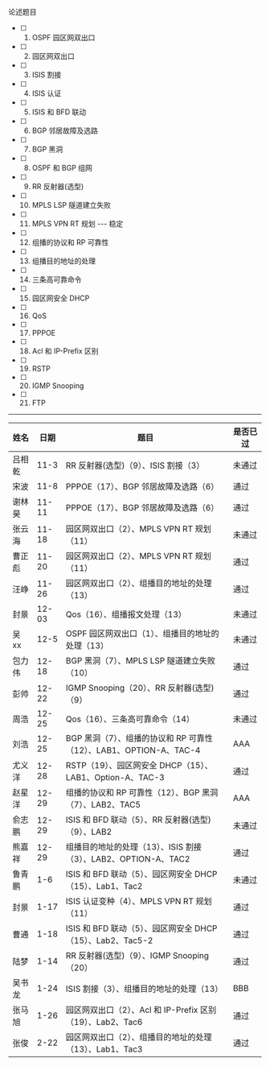 论述题目

- [ ] 1. OSPF 园区网双出口
- [ ] 2. 园区网双出口
- [ ] 3. ISIS 割接
- [ ] 4. ISIS 认证
- [ ] 5. ISIS 和 BFD 联动
- [ ]   6. BGP 邻居故障及选路
- [ ] 7. BGP 黑洞
- [ ]  8. OSPF 和 BGP 组网
- [ ]   9. RR 反射器(选型)
- [ ]  10. MPLS LSP 隧道建立失败
- [ ]   11. MPLS VPN RT 规划 --- 稳定
- [ ]   12. 组播的协议和 RP 可靠性
- [ ]   13. 组播目的地址的处理
- [ ]   14. 三条高可靠命令
- [ ]   15. 园区网安全 DHCP
- [ ]  16. QoS
- [ ]   17. PPPOE
- [ ]   18. Acl 和 IP-Prefix 区别
- [ ]  19. RSTP
- [ ] 20. IGMP Snooping


- [ ] 21. FTP

------

| 姓名   | 日期  | 题目                                                         | 是否已过 |
| ------ | ----- | ------------------------------------------------------------ | -------- |
| 吕相乾 | 11-3  | RR 反射器(选型)（9）、ISIS 割接（3）                         | 未通过   |
| 宋波   | 11-8  | PPPOE（17）、BGP 邻居故障及选路（6）                         | 通过     |
| 谢林昊 | 11-11 | PPPOE（17）、BGP 邻居故障及选路（6）                         | 通过     |
| 张云海 | 11-18 | 园区网双出口（2）、MPLS VPN RT 规划（11）                    | 未通过   |
| 曹正彪 | 11-20 | 园区网双出口（2）、MPLS VPN RT 规划（11）                    | 通过     |
| 汪峥   | 11-26 | 园区网双出口（2）、组播目的地址的处理（13）                  | 通过     |
| 封景   | 12-03 | Qos（16）、组播报文处理（13）                                | 未通过   |
| 吴 xx  | 12-5  | OSPF 园区网双出口（1）、组播目的地址的处理（13）             | 未通过   |
| 包力伟 | 12-18 | BGP 黑洞（7）、MPLS LSP 隧道建立失败（10）                   | 通过     |
| 彭帅   | 12-22 | IGMP Snooping（20）、RR 反射器(选型) （9）                   | 通过     |
| 周浩   | 12-25 | Qos（16）、三条高可靠命令（14）                              | 未通过   |
| 刘浩   | 12-25 | BGP 黑洞（7）、组播的协议和 RP 可靠性（12）、LAB1、OPTION-A、TAC-4 | AAA      |
| 尤义洋 | 12-28 | RSTP（19）、园区网安全 DHCP（15）、LAB1、Option-A、TAC-3     | 通过     |
| 赵星洋 | 12-29 | 组播的协议和 RP 可靠性（12）、BGP 黑洞（7）、LAB2、TAC5      | AAA      |
| 俞志鹏 | 12-29 | ISIS 和 BFD 联动（5）、RR 反射器(选型)（9）、LAB2            | 未通过   |
| 熊嘉祥 | 12-29 | 组播目的地址的处理（13）、ISIS 割接（3）、LAB2、OPTION-A、TAC2 | 通过     |
| 鲁青鹏 | 1-6   | ISIS 和 BFD 联动（5）、园区网安全 DHCP（15）、Lab1、Tac2     | 未通过   |
| 封景   | 1-17  | ISIS 认证变种（4）、MPLS VPN RT 规划（11）                   | 通过     |
| 曹通   | 1-18  | ISIS 和 BFD 联动（5）、园区网安全 DHCP（15）、Lab2、Tac5-2   | 通过     |
| 陆梦   | 1-14  | RR 反射器(选型)（9）、IGMP Snooping（20）                    | 通过     |
| 吴书龙 | 1-24  | ISIS 割接（3）、组播目的地址的处理（13）                     | BBB      |
| 张马旭 | 1-26  | 园区网双出口（2）、Acl 和 IP-Prefix 区别（19）、Lab2、Tac6   | 通过     |
| 张俊   | 2-22  | 园区网双出口（2）、组播目的地址的处理（13）、Lab1、Tac3      | 通过     |

